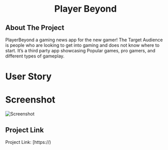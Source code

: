 <!-- PROJECT SHIELDS -->
<!--
*** I'm using markdown "reference style" links for readability.
*** Reference links are enclosed in brackets [ ] instead of parentheses ( ).
*** See the bottom of this document for the declaration of the reference variables
*** for contributors-url, forks-url, etc. This is an optional, concise syntax you may use.
*** https://www.markdownguide.org/basic-syntax/#reference-style-links
-->

<h1 align="center">Player Beyond</h1>


<!-- ABOUT THE PROJECT -->
## About The Project
PlayerBeyond a gaming news app for the new gamer!  The Target Audience is people who are looking to get into gaming and does not know where to start. It’s a third party app showcasing Popular games, pro gamers, and different types of gameplay. 


# User Story
<!-- ![Screenshot](https://user-images.githubusercontent.com/65379991/93036807-e6c70880-f60e-11ea-933f-d545608d831c.png "Screenshot") -->


# Screenshot 
![Screenshot](https://user-images.githubusercontent.com/65379991/93390717-258dd600-f83c-11ea-9ed6-38ae9c2406c9.png "Screenshot")


<!-- LICENSE -->
## Project Link


Project Link: [https://)


<!-- ACKNOWLEDGEMENTS
## Acknowledgements
* [GitHub Emoji Cheat Sheet](https://www.webpagefx.com/tools/emoji-cheat-sheet)
* [Img Shields](https://shields.io)
* [Choose an Open Source License](https://choosealicense.com)
* [GitHub Pages](https://pages.github.com)
* [Animate.css](https://daneden.github.io/animate.css)
* [Loaders.css](https://connoratherton.com/loaders)
* [Slick Carousel](https://kenwheeler.github.io/slick)
* [Smooth Scroll](https://github.com/cferdinandi/smooth-scroll)
* [Sticky Kit](http://leafo.net/sticky-kit)
* [JVectorMap](http://jvectormap.com)
* [Font Awesome](https://fontawesome.com) -->
